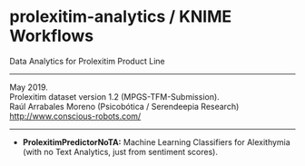 # prolexitim-analytics / KNIME Workflows
Data Analytics for Prolexitim Product Line
<hr>
May 2019.<br> Prolexitim dataset version 1.2 (MPGS-TFM-Submission).<br> 
Raúl Arrabales Moreno (Psicobótica / Serendeepia Research)<br>
<a target="_blank" href="http://www.conscious-robots.com/">http://www.conscious-robots.com/</a> <br>
<hr>

- **ProlexitimPredictorNoTA:** Machine Learning Classifiers for Alexithymia (with no Text Analytics, just from sentiment scores). 
